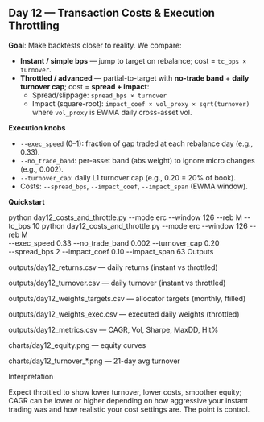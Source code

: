 ## Day 12 — Transaction Costs & Execution Throttling

**Goal**: Make backtests closer to reality. We compare:
- **Instant / simple bps** — jump to target on rebalance; cost = `tc_bps × turnover`.
- **Throttled / advanced** — partial-to-target with **no-trade band** + **daily turnover cap**; cost = **spread + impact**:
  - Spread/slippage: `spread_bps × turnover`
  - Impact (square-root): `impact_coef × vol_proxy × sqrt(turnover)` where `vol_proxy` is EWMA daily cross-asset vol.

**Execution knobs**
- `--exec_speed` (0–1): fraction of gap traded at each rebalance day (e.g., 0.33).
- `--no_trade_band`: per-asset band (abs weight) to ignore micro changes (e.g., 0.002).
- `--turnover_cap`: daily L1 turnover cap (e.g., 0.20 = 20% of book).
- Costs: `--spread_bps`, `--impact_coef`, `--impact_span` (EWMA window).

**Quickstart**

python day12_costs_and_throttle.py --mode erc --window 126 --reb M --tc_bps 10
python day12_costs_and_throttle.py --mode erc --window 126 --reb M \
  --exec_speed 0.33 --no_trade_band 0.002 --turnover_cap 0.20 \
  --spread_bps 2 --impact_coef 0.10 --impact_span 63
Outputs

outputs/day12_returns.csv — daily returns (instant vs throttled)

outputs/day12_turnover.csv — daily turnover (instant vs throttled)

outputs/day12_weights_targets.csv — allocator targets (monthly, ffilled)

outputs/day12_weights_exec.csv — executed daily weights (throttled)

outputs/day12_metrics.csv — CAGR, Vol, Sharpe, MaxDD, Hit%

charts/day12_equity.png — equity curves

charts/day12_turnover_*.png — 21-day avg turnover

Interpretation

Expect throttled to show lower turnover, lower costs, smoother equity; CAGR can be lower or higher depending on how aggressive your instant trading was and how realistic your cost settings are. The point is control.


